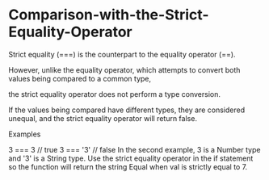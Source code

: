 # Comparison-with-the-Strict-Equality-Operator

Strict equality (===) is the counterpart to the equality operator (==).

However, unlike the equality operator, which attempts to convert both values being compared to a common type, 

the strict equality operator does not perform a type conversion.

If the values being compared have different types, they are considered unequal, and the strict equality operator will return false.

Examples

3 ===  3  // true
3 === '3' // false
In the second example, 3 is a Number type and '3' is a String type.
Use the strict equality operator in the if statement so the function will return the string Equal when val is strictly equal to 7.

